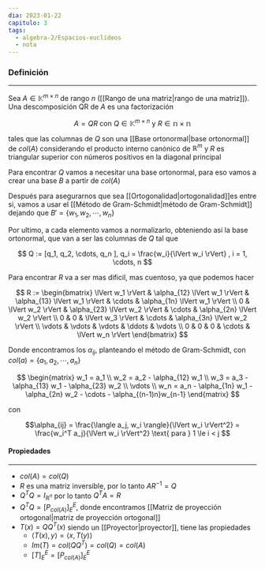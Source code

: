 ```yaml
---
dia: 2023-01-22
capitulo: 3
tags:
  - algebra-2/Espacios-euclídeos
  - nota
---
```

### Definición
---
Sea $A \in \mathbb{K}^{m \times n}$ de rango $n$ ([[Rango de una matriz|rango de una matriz]]). Una descomposición QR de $A$ es una factorización 

$$ A = QR \text{ con } Q \in \mathbb{K}^{m \times n} \text{ y } R \in \mathbb{n \times n} $$

tales que las columnas de $Q$ son una [[Base ortonormal|base ortonormal]] de $col(A)$ considerando el producto interno canónico de $\mathbb{R}^m$ y $R$ es triangular superior con números positivos en la diagonal principal


Para encontrar $Q$ vamos a necesitar una base ortonormal, para eso vamos a crear una base $B$ a partir de $col(A)$

Después para asegurarnos que sea [[Ortogonalidad|ortogonalidad]]es entre si, vamos a usar el [[Método de Gram-Schmidt|método de Gram-Schmidt]] dejando que $B' = \{ w_1, w_2, \cdots, w_n \}$

Por ultimo, a cada elemento vamos a normalizarlo, obteniendo asi la base ortonormal, que van a ser las columnas de $Q$ tal que 

$$ Q := [q_1, q_2, \cdots, q_n ], q_i = \frac{w_i}{\lVert w_i \rVert} , i = 1, \cdots, n $$

Para encontrar $R$ va a ser mas dificil, mas cuentoso, ya que podemos hacer

$$ R := \begin{bmatrix} 
	\lVert w_1 \rVert & \alpha_{12} \lVert w_1 \rVert & \alpha_{13} \lVert w_1 \rVert & \cdots & \alpha_{1n} \lVert w_1 \rVert \\ 
	0 & \lVert w_2 \rVert & \alpha_{23} \lVert w_2 \rVert & \cdots & \alpha_{2n} \lVert w_2 \rVert \\ 
	0 & 0 & \lVert w_3 \rVert & \cdots & \alpha_{3n} \lVert w_2 \rVert \\ 
	\vdots & \vdots & \vdots & \ddots & \vdots \\
	0 & 0 & 0 & \cdots & \lVert w_n \rVert
\end{bmatrix} $$

Donde encontramos los $\alpha_{ij}$, planteando el método de Gram-Schmidt, con $col(a) = \{a_1, a_2, \cdots, a_n \}$

$$ \begin{matrix} 
	w_1 = a_1 \\
	w_2 = a_2 - \alpha_{12} w_1 \\
	w_3 = a_3 - \alpha_{13} w_1 - \alpha_{23} w_2 \\
	\vdots \\
	w_n = a_n - \alpha_{1n} w_1 - \alpha_{2n} w_2 - \cdots - \alpha_{(n-1)n}w_{n-1} 
\end{matrix} $$

con

$$\alpha_{ij} = \frac{\langle a_j, w_i \rangle}{\lVert w_i \rVert^2} = \frac{w_i^T a_j}{\lVert w_i \rVert^2} \text{ para } 1 \le i < j $$

#### Propiedades
---
 * $col(A) = col(Q)$
 * $R$ es una matriz inversible, por lo tanto $A R^{-1} = Q$
 * $Q^T Q = I_{\mathbb{R}^n}$ por lo tanto $Q^T A = R$
 * $Q^T Q = [P_{col(A)}]_E^E$, donde encontramos [[Matriz de proyección ortogonal|matriz de proyección ortogonal]]
 * $T(x)=QQ^T(x)$ siendo un [[Proyector|proyector]], tiene las propiedades
	 * $\langle T(x), y \rangle = \langle x, T(y) \rangle$
	 * $Im(T) = col(QQ^T) = col(Q) = col(A)$
	 * $[T]^E_E = [P_{col(A)}]_E^E$